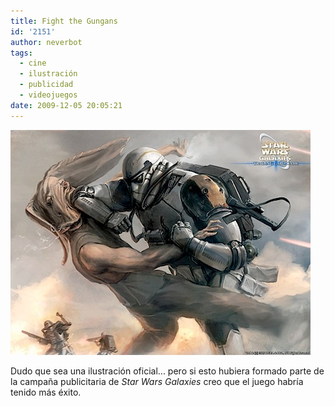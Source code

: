 ```yaml
---
title: Fight the Gungans
id: '2151'
author: neverbot
tags:
  - cine
  - ilustración
  - publicidad
  - videojuegos
date: 2009-12-05 20:05:21
---
```


![200912052003.jpg](./fight-the-gungans/200912052003.jpg)

Dudo que sea una ilustración oficial... pero si esto hubiera formado parte de la campaña publicitaria de _Star Wars Galaxies_ creo que el juego habría tenido más éxito.